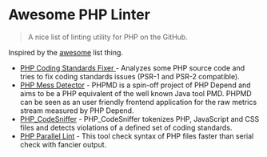 # Awesome PHP Linter

> A nice list of linting utility for PHP on the GitHub.

Inspired by the [awesome](https://github.com/sindresorhus/awesome) list thing.

- [PHP Coding Standards Fixer
](https://github.com/FriendsOfPHP/PHP-CS-Fixer) - Analyzes some PHP source code and tries to fix coding standards issues (PSR-1 and PSR-2 compatible).
- [PHP Mess Detector](https://github.com/phpmd/phpmd) - PHPMD is a spin-off project of PHP Depend and aims to be a PHP equivalent of the well known Java tool PMD. PHPMD can be seen as an user friendly frontend application for the raw metrics stream measured by PHP Depend.
- [PHP_CodeSniffer](https://github.com/squizlabs/PHP_CodeSniffer) - PHP_CodeSniffer tokenizes PHP, JavaScript and CSS files and detects violations of a defined set of coding standards.
- [PHP Parallel Lint](https://github.com/php-parallel-lint/PHP-Parallel-Lint) - This tool check syntax of PHP files faster than serial check with fancier output.
